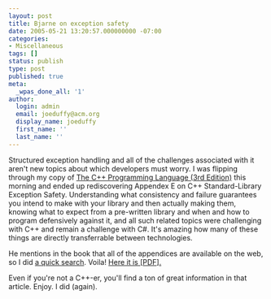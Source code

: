 ```yaml
---
layout: post
title: Bjarne on exception safety
date: 2005-05-21 13:20:57.000000000 -07:00
categories:
- Miscellaneous
tags: []
status: publish
type: post
published: true
meta:
  _wpas_done_all: '1'
author:
  login: admin
  email: joeduffy@acm.org
  display_name: joeduffy
  first_name: ''
  last_name: ''
---
```

Structured exception handling and all of the challenges associated with it
aren't new topics about which developers must worry. I was flipping through my
copy of [The C++ Programming Language (3rd
Edition)](http://www.amazon.com/exec/obidos/ASIN/0201700735/bluebytesoftw-20)
this morning and ended up rediscovering Appendex E on C++ Standard-Library
Exception Safety. Understanding what consistency and failure guarantees you
intend to make with your library and then actually making them, knowing what to
expect from a pre-written library and when and how to program defensively
against it, and all such related topics were challenging with C++ and remain a
challenge with C#. It's amazing how many of these things are directly
transferrable between technologies.

He mentions in the book that all of the appendices are available on the web, so
I did [a quick
search](http://www.google.com/search?hl=en&q=c%2B%2B+stroustrup+exception+safety&btnG=Google+Search).
Voila! [Here it is [PDF].](http://www.stroustrup.com/3rd_safe.pdf)

Even if you're not a C++-er, you'll find a ton of great information in that
article. Enjoy. I did (again).

